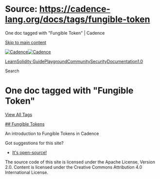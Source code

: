 # Source: https://cadence-lang.org/docs/tags/fungible-token

One doc tagged with "Fungible Token" | Cadence



[Skip to main content](#__docusaurus_skipToContent_fallback)

[![Cadence](/img/logo.svg)![Cadence](/img/logo.svg)](/)

[Learn](/learn)[Solidity Guide](/docs/solidity-to-cadence)[Playground](https://play.flow.com/)[Community](/community)[Security](https://flow.com/flow-responsible-disclosure/)[Documentation](/docs/)[1.0](/docs/)

Search

# One doc tagged with "Fungible Token"

[View All Tags](/docs/tags)

[## Fungible Tokens](/docs/tutorial/fungible-tokens)

An introduction to Fungible Tokens in Cadence

Got suggestions for this site?

* [It's open-source!](https://github.com/onflow/cadence-lang.org)

The source code of this site is licensed under the Apache License, Version 2.0.
Content is licensed under the Creative Commons Attribution 4.0 International License.